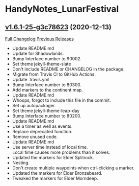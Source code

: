 # HandyNotes_LunarFestival

## [v1.6.1-25-g3c78623](https://github.com/Ravendwyr/HandyNotes_LunarFestival/tree/3c78623b568e7a25ccfcc51ed56ddb8f1531245a) (2020-12-13)
[Full Changelog](https://github.com/Ravendwyr/HandyNotes_LunarFestival/compare/v1.6.1...3c78623b568e7a25ccfcc51ed56ddb8f1531245a) [Previous Releases](https://github.com/Ravendwyr/HandyNotes_LunarFestival/releases)

- Update README.md  
- Update for Shadowlands.  
- Bump Interface number to 90002.  
- Set theme jekyll-theme-slate  
- Don't include README or CHANGELOG in the package.  
- Migrate from Travis CI to GitHub Actions.  
- Update .travis.yml  
- Bump Interface number to 80300.  
- Add markers to the continent map.  
- Update README.md  
- Whoops, forgot to include this file in the commit.  
- Set up autopackager.  
- Set theme jekyll-theme-leap-day  
- Bump Interface number to 80200.  
- Update README.md  
- Use a timer as well as events.  
- Replace deprecated function.  
- Remove unused code.  
- Update README.md  
- Use server time instead of local time.  
    Local time causes more problems than it solves.  
- Updated the markers for Elder Splitrock.  
- Nesting.  
- Don't create multiple waypoints when ctrl-clicking a marker.  
- Updated the markers for Elder Bronzebeard.  
- Tweaked the markers for Elder Morndeep.  
